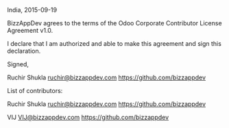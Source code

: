 India, 2015-09-19

BizzAppDev agrees to the terms of the Odoo Corporate Contributor License
Agreement v1.0.

I declare that I am authorized and able to make this agreement and sign this
declaration.

Signed,

Ruchir Shukla ruchir@bizzappdev.com https://github.com/bizzappdev

List of contributors:

Ruchir Shukla ruchir@bizzappdev.com https://github.com/bizzappdev

VIJ VIJ@bizzappdev.com https://github.com/bizzappdev

